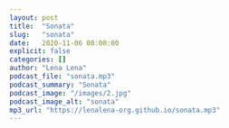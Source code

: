 ```yaml
---
layout: post
title:  "Sonata"
slug:   "sonata"
date:   2020-11-06 08:00:00 
explicit: false
categories: []
author: "Lena Lena"
podcast_file: "sonata.mp3"
podcast_summary: "Sonata"
podcast_image: "/images/2.jpg"
podcast_image_alt: "sonata"
mp3_url: "https://lenalena-org.github.io/sonata.mp3"
---
```



